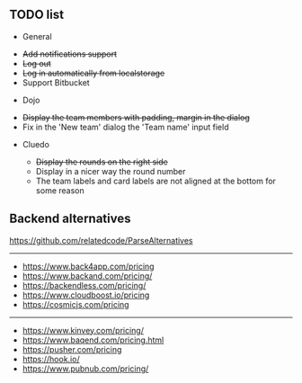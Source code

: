 ## TODO list

 - General

  * ~~Add notifications support~~
  * ~~Log out~~
  * ~~Log in automatically from localstorage~~
  * Support Bitbucket

 - Dojo

  * ~~Display the team members with padding, margin in the dialog~~
  * Fix in the 'New team' dialog the 'Team name' input field

- Cluedo

  * ~~Display the rounds on the right side~~
  * Display in a nicer way the round number
  * The team labels and card labels are not aligned at the bottom for some reason


## Backend alternatives
https://github.com/relatedcode/ParseAlternatives

---
- https://www.back4app.com/pricing
- https://www.backand.com/pricing/
- https://backendless.com/pricing/
- https://www.cloudboost.io/pricing
- https://cosmicjs.com/pricing
---
- https://www.kinvey.com/pricing/
- https://www.baqend.com/pricing.html
- https://pusher.com/pricing
- https://hook.io/
- https://www.pubnub.com/pricing/
